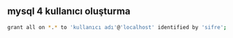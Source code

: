 ## mysql 4 kullanıcı oluşturma
```sh
grant all on *.* to 'kullanıcı adı'@'localhost' identified by 'sifre';
```
